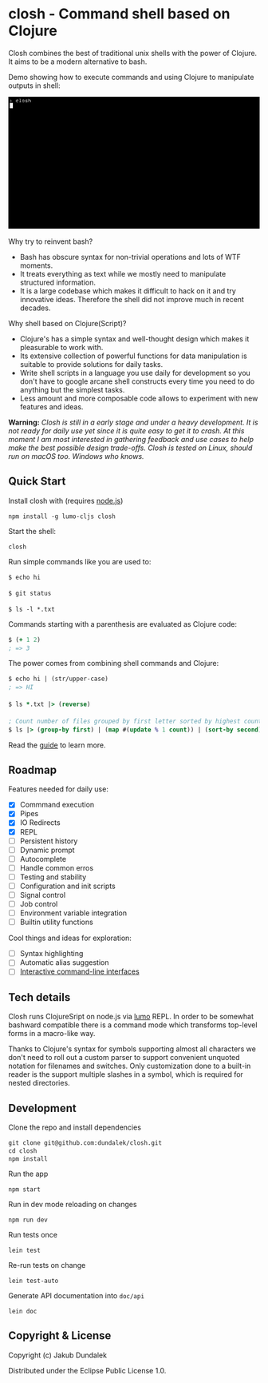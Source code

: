 
# closh - Command shell based on Clojure

Closh combines the best of traditional unix shells with the power of Clojure. It aims to be a modern alternative to bash.

Demo showing how to execute commands and using Clojure to manipulate outputs in shell:

![closh demo screencast](./doc/img/demo.gif)

Why try to reinvent bash?
- Bash has obscure syntax for non-trivial operations and lots of WTF moments.
- It treats everything as text while we mostly need to manipulate structured information.
- It is a large codebase which makes it difficult to hack on it and try innovative ideas. Therefore the shell did not improve much in recent decades.

Why shell based on Clojure(Script)?
- Clojure's has a simple syntax and well-thought design which makes it pleasurable to work with.
- Its extensive collection of powerful functions for data manipulation is suitable to provide solutions for daily tasks.
- Write shell scripts in a language you use daily for development so you don't have to google arcane shell constructs every time you need to do anything but the simplest tasks.
- Less amount and more composable code allows to experiment with new features and ideas.

**Warning:** *Closh is still in a early stage and under a heavy development. It is not ready for daily use yet since it is quite easy to get it to crash. At this moment I am most interested in gathering feedback and use cases to help make the best possible design trade-offs. Closh is tested on Linux, should run on macOS too. Windows who knows.*

## Quick Start

Install closh with (requires [node.js](https://nodejs.org/))
```
npm install -g lumo-cljs closh
```

Start the shell:
```
closh
```

Run simple commands like you are used to:

```
$ echo hi

$ git status

$ ls -l *.txt
```

Commands starting with a parenthesis are evaluated as Clojure code:

```clojure
$ (+ 1 2)
; => 3
```

The power comes from combining shell commands and Clojure:

```clojure
$ echo hi | (str/upper-case)
; => HI

$ ls *.txt |> (reverse)

; Count number of files grouped by first letter sorted by highest count first
$ ls |> (group-by first) | (map #(update % 1 count)) | (sort-by second) | (reverse)
```

Read the [guide](./doc/guide.md) to learn more.

## Roadmap

Features needed for daily use:

- [x] Commmand execution
- [x] Pipes
- [x] IO Redirects
- [x] REPL
- [ ] Persistent history
- [ ] Dynamic prompt
- [ ] Autocomplete
- [ ] Handle common erros
- [ ] Testing and stability
- [ ] Configuration and init scripts
- [ ] Signal control
- [ ] Job control
- [ ] Environment variable integration
- [ ] Builtin utility functions

Cool things and ideas for exploration:

- [ ] Syntax highlighting
- [ ] Automatic alias suggestion
- [ ] [Interactive command-line interfaces](http://dundalek.com/entropic/combining-cli-and-gui/)

## Tech details

Closh runs ClojureSript on node.js via [lumo](https://github.com/anmonteiro/lumo/) REPL. In order to be somewhat bashward compatible there is a command mode which transforms top-level forms in a macro-like way.

Thanks to Clojure's syntax for symbols supporting almost all characters we don't need to roll out a custom parser to support convenient unquoted notation for filenames and switches. Only customization done to a built-in reader is the support multiple slashes in a symbol, which is required for nested directories.

## Development

Clone the repo and install dependencies

```
git clone git@github.com:dundalek/closh.git
cd closh
npm install
```

Run the app
```
npm start
```

Run in dev mode reloading on changes
```
npm run dev
```
Run tests once
```
lein test
```
Re-run tests on change
```
lein test-auto
```

Generate API documentation into `doc/api`
```
lein doc
```

## Copyright & License

Copyright (c) Jakub Dundalek

Distributed under the Eclipse Public License 1.0.
